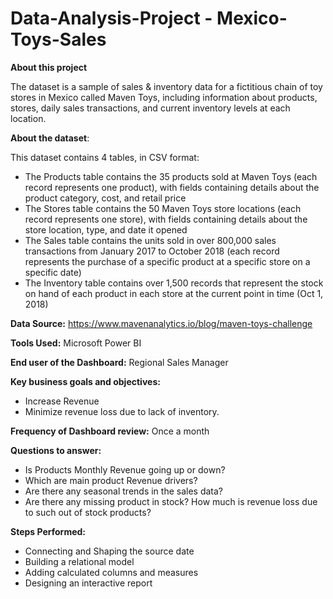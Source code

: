 # Data-Analysis-Project - Mexico-Toys-Sales

**About this project**

The dataset is a sample of sales & inventory data for a fictitious chain of toy stores in Mexico called Maven Toys, including information about products, stores, daily sales transactions, and current inventory levels at each location.

**About the dataset**:

This dataset contains 4 tables, in CSV format:

- The Products table contains the 35 products sold at Maven Toys (each record represents one product), with fields containing details about the product category, cost, and retail price
- The Stores table contains the 50 Maven Toys store locations (each record represents one store), with fields containing details about the store location, type, and date it opened
- The Sales table contains the units sold in over 800,000 sales transactions from January 2017 to October 2018 (each record represents the purchase of a specific product at a specific store on a specific date)
- The Inventory table contains over 1,500 records that represent the stock on hand of each product in each store at the current point in time (Oct 1, 2018)

**Data Source:** https://www.mavenanalytics.io/blog/maven-toys-challenge

**Tools Used:** Microsoft Power BI

**End user of the Dashboard:**
  Regional Sales Manager

**Key business goals and objectives:**
 * Increase Revenue
 * Minimize revenue loss due to lack of inventory.

**Frequency of Dashboard review:**
 Once a month

**Questions to answer:**
 * Is Products Monthly Revenue going up or down?
 * Which are main product Revenue drivers?
 * Are there any seasonal trends in the sales data?
 * Are there any missing product in stock? How much is revenue loss due to such out of stock products?

**Steps Performed:**
- Connecting and Shaping the source date
- Building a relational model
- Adding calculated columns and measures
- Designing an interactive report
